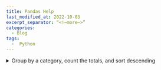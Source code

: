 ```yaml
---
title: Pandas Help
last_modified_at: 2022-10-03
excerpt_separator: “<!—more—>”
categories:
  - Blog   
tags:  
  -  Python  
---
```

<details>
<summary>Group by a category, count the totals, and sort descending</summary>
```
df.groupby('col1', as_index = False).size().sort_values(ascending=False)
lemurs.groupby('taxon', as_index = False).size().sort_values(by='size',ascending=False)
```
</details>
